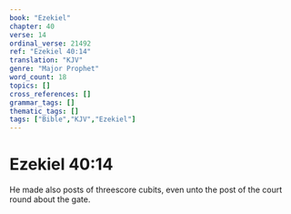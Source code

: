 ```yaml
---
book: "Ezekiel"
chapter: 40
verse: 14
ordinal_verse: 21492
ref: "Ezekiel 40:14"
translation: "KJV"
genre: "Major Prophet"
word_count: 18
topics: []
cross_references: []
grammar_tags: []
thematic_tags: []
tags: ["Bible","KJV","Ezekiel"]
---
```


# Ezekiel 40:14

He made also posts of threescore cubits, even unto the post of the court round about the gate.
